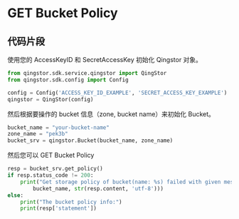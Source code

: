 # GET Bucket Policy

## 代码片段

使用您的 AccessKeyID 和 SecretAccessKey 初始化 Qingstor 对象。

```python
from qingstor.sdk.service.qingstor import QingStor
from qingstor.sdk.config import Config

config = Config('ACCESS_KEY_ID_EXAMPLE', 'SECRET_ACCESS_KEY_EXAMPLE')
qingstor = QingStor(config)
```

然后根据要操作的 bucket 信息（zone, bucket name）来初始化 Bucket。

```python
bucket_name = "your-bucket-name"
zone_name = "pek3b"
bucket_srv = qingstor.Bucket(bucket_name, zone_name)
```

然后您可以 GET Bucket Policy

```python
resp = bucket_srv.get_policy()
if resp.status_code != 200:
    print("Get storage policy of bucket(name: %s) failed with given message: %s\n" % (
        bucket_name, str(resp.content, 'utf-8')))
else:
    print("The bucket policy info:")
    print(resp['statement'])
```
